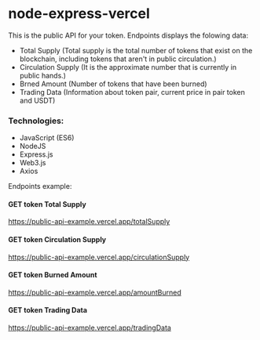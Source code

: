 # node-express-vercel
This is the public API for your token. Endpoints displays the folowing data:
- Total Supply (Total supply is the total number of tokens that exist on the blockchain, including tokens that aren't in public circulation.)
- Circulation Supply (It is the approximate number that is currently in public hands.)
- Brned Amount (Number of tokens that have been burned)
- Trading Data (Information about token pair, current price in pair token and USDT)

### Technologies:
- JavaScript (ES6)
- NodeJS
- Express.js
- Web3.js
- Axios

Endpoints example:

#### GET token Total Supply
  https://public-api-example.vercel.app/totalSupply
  
#### GET token Circulation Supply
  https://public-api-example.vercel.app/circulationSupply

#### GET token Burned Amount
  https://public-api-example.vercel.app/amountBurned
  
#### GET token Trading Data
  https://public-api-example.vercel.app/tradingData
